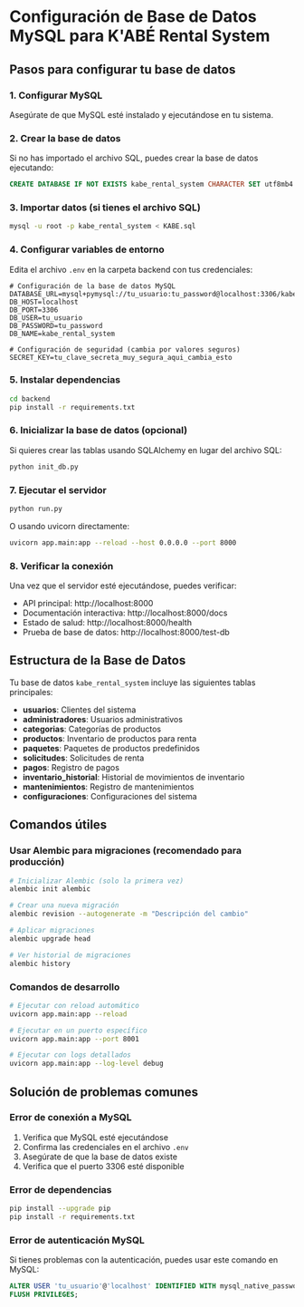 # Configuración de Base de Datos MySQL para K'ABÉ Rental System

## Pasos para configurar tu base de datos

### 1. Configurar MySQL
Asegúrate de que MySQL esté instalado y ejecutándose en tu sistema.

### 2. Crear la base de datos
Si no has importado el archivo SQL, puedes crear la base de datos ejecutando:
```sql
CREATE DATABASE IF NOT EXISTS kabe_rental_system CHARACTER SET utf8mb4 COLLATE utf8mb4_unicode_ci;
```

### 3. Importar datos (si tienes el archivo SQL)
```bash
mysql -u root -p kabe_rental_system < KABE.sql
```

### 4. Configurar variables de entorno
Edita el archivo `.env` en la carpeta backend con tus credenciales:

```env
# Configuración de la base de datos MySQL
DATABASE_URL=mysql+pymysql://tu_usuario:tu_password@localhost:3306/kabe_rental_system
DB_HOST=localhost
DB_PORT=3306
DB_USER=tu_usuario
DB_PASSWORD=tu_password
DB_NAME=kabe_rental_system

# Configuración de seguridad (cambia por valores seguros)
SECRET_KEY=tu_clave_secreta_muy_segura_aqui_cambia_esto
```

### 5. Instalar dependencias
```bash
cd backend
pip install -r requirements.txt
```

### 6. Inicializar la base de datos (opcional)
Si quieres crear las tablas usando SQLAlchemy en lugar del archivo SQL:
```bash
python init_db.py
```

### 7. Ejecutar el servidor
```bash
python run.py
```

O usando uvicorn directamente:
```bash
uvicorn app.main:app --reload --host 0.0.0.0 --port 8000
```

### 8. Verificar la conexión
Una vez que el servidor esté ejecutándose, puedes verificar:

- API principal: http://localhost:8000
- Documentación interactiva: http://localhost:8000/docs
- Estado de salud: http://localhost:8000/health
- Prueba de base de datos: http://localhost:8000/test-db

## Estructura de la Base de Datos

Tu base de datos `kabe_rental_system` incluye las siguientes tablas principales:

- **usuarios**: Clientes del sistema
- **administradores**: Usuarios administrativos
- **categorias**: Categorías de productos
- **productos**: Inventario de productos para renta
- **paquetes**: Paquetes de productos predefinidos
- **solicitudes**: Solicitudes de renta
- **pagos**: Registro de pagos
- **inventario_historial**: Historial de movimientos de inventario
- **mantenimientos**: Registro de mantenimientos
- **configuraciones**: Configuraciones del sistema

## Comandos útiles

### Usar Alembic para migraciones (recomendado para producción)
```bash
# Inicializar Alembic (solo la primera vez)
alembic init alembic

# Crear una nueva migración
alembic revision --autogenerate -m "Descripción del cambio"

# Aplicar migraciones
alembic upgrade head

# Ver historial de migraciones
alembic history
```

### Comandos de desarrollo
```bash
# Ejecutar con reload automático
uvicorn app.main:app --reload

# Ejecutar en un puerto específico
uvicorn app.main:app --port 8001

# Ejecutar con logs detallados
uvicorn app.main:app --log-level debug
```

## Solución de problemas comunes

### Error de conexión a MySQL
1. Verifica que MySQL esté ejecutándose
2. Confirma las credenciales en el archivo `.env`
3. Asegúrate de que la base de datos existe
4. Verifica que el puerto 3306 esté disponible

### Error de dependencias
```bash
pip install --upgrade pip
pip install -r requirements.txt
```

### Error de autenticación MySQL
Si tienes problemas con la autenticación, puedes usar este comando en MySQL:
```sql
ALTER USER 'tu_usuario'@'localhost' IDENTIFIED WITH mysql_native_password BY 'tu_password';
FLUSH PRIVILEGES;
```